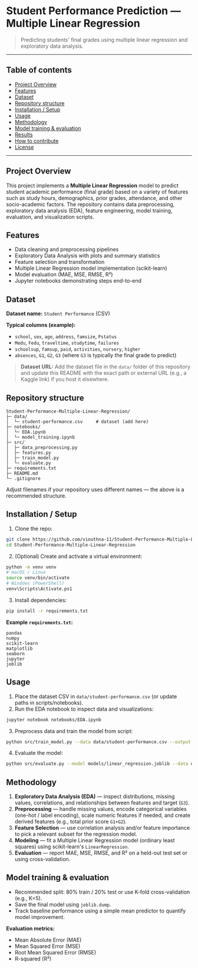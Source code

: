 # Student Performance Prediction — Multiple Linear Regression

> Predicting students' final grades using multiple linear regression and exploratory data analysis.

---

## Table of contents

* [Project Overview](#project-overview)
* [Features](#features)
* [Dataset](#dataset)
* [Repository structure](#repository-structure)
* [Installation / Setup](#installation--setup)
* [Usage](#usage)
* [Methodology](#methodology)
* [Model training & evaluation](#model-training--evaluation)
* [Results](#results)
* [How to contribute](#how-to-contribute)
* [License](#license)

---

## Project Overview

This project implements a **Multiple Linear Regression** model to predict student academic performance (final grade) based on a variety of features such as study hours, demographics, prior grades, attendance, and other socio-academic factors. The repository contains data preprocessing, exploratory data analysis (EDA), feature engineering, model training, evaluation, and visualization scripts.

## Features

* Data cleaning and preprocessing pipelines
* Exploratory Data Analysis with plots and summary statistics
* Feature selection and transformation
* Multiple Linear Regression model implementation (scikit-learn)
* Model evaluation (MAE, MSE, RMSE, R²)
* Jupyter notebooks demonstrating steps end-to-end

## Dataset

**Dataset name:** `Student Performance` (CSV)

**Typical columns (example):**

* `school`, `sex`, `age`, `address`, `famsize`, `Pstatus`
* `Medu`, `Fedu`, `traveltime`, `studytime`, `failures`
* `schoolsup`, `famsup`, `paid`, `activities`, `nursery`, `higher`
* `absences`, `G1`, `G2`, `G3` (where `G3` is typically the final grade to predict)

> **Dataset URL:** Add the dataset file in the `data/` folder of this repository and update this README with the exact path or external URL (e.g., a Kaggle link) if you host it elsewhere.

## Repository structure

```
Student-Performance-Multiple-Linear-Regression/
├─ data/
│  └─ student-performance.csv     # dataset (add here)
├─ notebooks/
│  └─ EDA.ipynb
│  └─ model_training.ipynb
├─ src/
│  ├─ data_preprocessing.py
│  ├─ features.py
│  ├─ train_model.py
│  └─ evaluate.py
├─ requirements.txt
├─ README.md
└─ .gitignore
```

Adjust filenames if your repository uses different names — the above is a recommended structure.

## Installation / Setup

1. Clone the repo:

```bash
git clone https://github.com/vinuthna-11/Student-Performance-Multiple-Linear-Regression.git
cd Student-Performance-Multiple-Linear-Regression
```

2. (Optional) Create and activate a virtual environment:

```bash
python -m venv venv
# macOS / Linux
source venv/bin/activate
# Windows (PowerShell)
venv\Scripts\Activate.ps1
```

3. Install dependencies:

```bash
pip install -r requirements.txt
```

**Example `requirements.txt`:**

```
pandas
numpy
scikit-learn
matplotlib
seaborn
jupyter
joblib
```

## Usage

1. Place the dataset CSV in `data/student-performance.csv` (or update paths in scripts/notebooks).
2. Run the EDA notebook to inspect data and visualizations:

```bash
jupyter notebook notebooks/EDA.ipynb
```

3. Preprocess data and train the model from script:

```bash
python src/train_model.py --data data/student-performance.csv --output models/linear_regression.joblib
```

4. Evaluate the model:

```bash
python src/evaluate.py --model models/linear_regression.joblib --data data/student-performance.csv
```

## Methodology

1. **Exploratory Data Analysis (EDA)** — inspect distributions, missing values, correlations, and relationships between features and target (`G3`).
2. **Preprocessing** — handle missing values, encode categorical variables (one-hot / label encoding), scale numeric features if needed, and create derived features (e.g., total prior score `G1+G2`).
3. **Feature Selection** — use correlation analysis and/or feature importance to pick a relevant subset for the regression model.
4. **Modeling** — fit a Multiple Linear Regression model (ordinary least squares) using scikit-learn's `LinearRegression`.
5. **Evaluation** — report MAE, MSE, RMSE, and R² on a held-out test set or using cross-validation.

## Model training & evaluation

* Recommended split: 80% train / 20% test or use K-fold cross-validation (e.g., K=5).
* Save the final model using `joblib.dump`.
* Track baseline performance using a simple mean predictor to quantify model improvement.

**Evaluation metrics:**

* Mean Absolute Error (MAE)
* Mean Squared Error (MSE)
* Root Mean Squared Error (RMSE)
* R-squared (R²)
